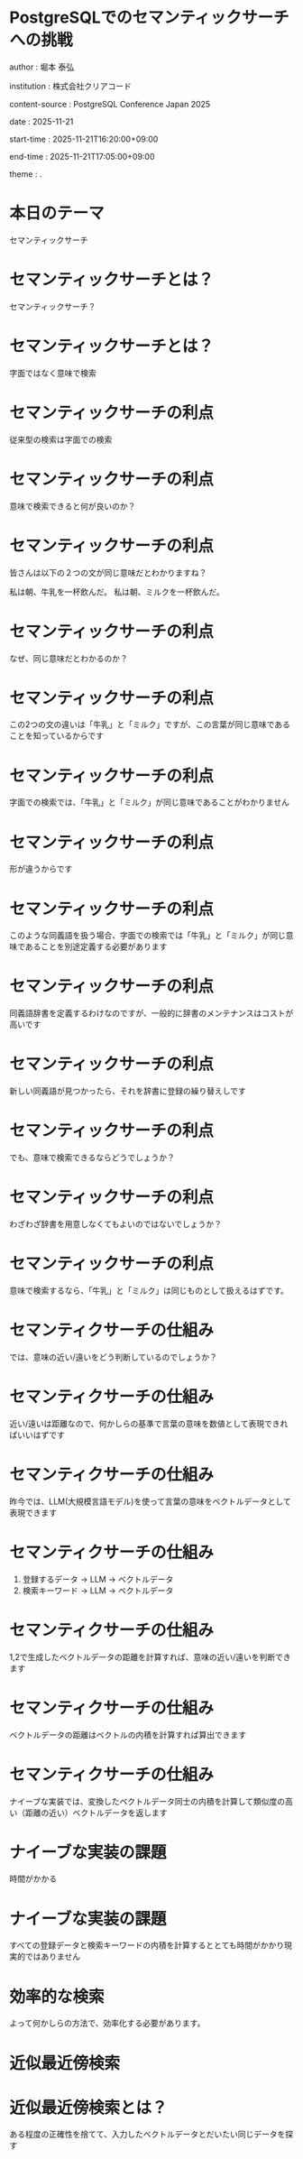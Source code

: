 # PostgreSQLでのセマンティックサーチへの挑戦

author
: 堀本 泰弘

institution
: 株式会社クリアコード

content-source
: PostgreSQL Conference Japan 2025

date
: 2025-11-21

start-time
: 2025-11-21T16:20:00+09:00

end-time
: 2025-11-21T17:05:00+09:00

theme
: .

# 本日のテーマ

セマンティックサーチ

# セマンティックサーチとは？

セマンティックサーチ？

# セマンティックサーチとは？

字面ではなく意味で検索

# セマンティックサーチの利点

従来型の検索は字面での検索

# セマンティックサーチの利点

意味で検索できると何が良いのか？

# セマンティックサーチの利点

皆さんは以下の２つの文が同じ意味だとわかりますね？

私は朝、牛乳を一杯飲んだ。
私は朝、ミルクを一杯飲んだ。

# セマンティックサーチの利点

なぜ、同じ意味だとわかるのか？

# セマンティックサーチの利点

この2つの文の違いは「牛乳」と「ミルク」ですが、この言葉が同じ意味であることを知っているからです

# セマンティックサーチの利点

字面での検索では、「牛乳」と「ミルク」が同じ意味であることがわかりません

# セマンティックサーチの利点

形が違うからです

# セマンティックサーチの利点

このような同義語を扱う場合、字面での検索では「牛乳」と「ミルク」が同じ意味であることを別途定義する必要があります

# セマンティックサーチの利点

同義語辞書を定義するわけなのですが、一般的に辞書のメンテナンスはコストが高いです

# セマンティックサーチの利点

新しい同義語が見つかったら、それを辞書に登録の繰り替えしです

# セマンティックサーチの利点

でも、意味で検索できるならどうでしょうか？

# セマンティックサーチの利点

わざわざ辞書を用意しなくてもよいのではないでしょうか？

# セマンティックサーチの利点

意味で検索するなら、「牛乳」と「ミルク」は同じものとして扱えるはずです。

# セマンティクサーチの仕組み

では、意味の近い/遠いをどう判断しているのでしょうか？

# セマンティクサーチの仕組み

近い/遠いは距離なので、何かしらの基準で言葉の意味を数値として表現できればいいはずです

# セマンティクサーチの仕組み

昨今では、LLM(大規模言語モデル)を使って言葉の意味をベクトルデータとして表現できます

# セマンティクサーチの仕組み

1. 登録するデータ -> LLM -> ベクトルデータ
2. 検索キーワード -> LLM -> ベクトルデータ

# セマンティクサーチの仕組み

1,2で生成したベクトルデータの距離を計算すれば、意味の近い/遠いを判断できます

# セマンティクサーチの仕組み

ベクトルデータの距離はベクトルの内積を計算すれば算出できます

# セマンティクサーチの仕組み

ナイーブな実装では、変換したベクトルデータ同士の内積を計算して類似度の高い（距離の近い）ベクトルデータを返します

# ナイーブな実装の課題

時間がかかる

# ナイーブな実装の課題

すべての登録データと検索キーワードの内積を計算するととても時間がかかり現実的ではありません

# 効率的な検索

よって何かしらの方法で、効率化する必要があります。

# 近似最近傍検索

# 近似最近傍検索とは？

ある程度の正確性を捨てて、入力したベクトルデータとだいたい同じデータを探す
